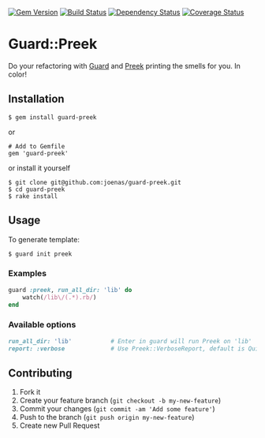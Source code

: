 [![Gem Version](https://badge.fury.io/rb/guard-preek.png)](http://badge.fury.io/rb/guard-preek)
[![Build Status](https://travis-ci.org/joenas/guard-preek.png)](https://travis-ci.org/joenas/guard-preek)
[![Dependency Status](https://gemnasium.com/joenas/guard-preek.png)](https://gemnasium.com/joenas/guard-preek)
[![Coverage Status](https://coveralls.io/repos/joenas/guard-preek/badge.png?branch=master)](https://coveralls.io/r/joenas/guard-preek?branch=master)

# Guard::Preek

Do your refactoring with [Guard](https://github.com/guard/guard) and [Preek](https://github.com/joenas/preek) printing the smells for you. In color!

## Installation

    $ gem install guard-preek

or

    # Add to Gemfile
    gem 'guard-preek'

or install it yourself

    $ git clone git@github.com:joenas/guard-preek.git
    $ cd guard-preek
    $ rake install


## Usage

To generate template:

    $ guard init preek

### Examples
```ruby
guard :preek, run_all_dir: 'lib' do
	watch(/lib\/(.*).rb/)
end
```

### Available options

``` ruby
run_all_dir: 'lib'           # Enter in guard will run Preek on 'lib'
report: :verbose             # Use Preek::VerboseReport, default is QuietReport
```

## Contributing

1. Fork it
2. Create your feature branch (`git checkout -b my-new-feature`)
3. Commit your changes (`git commit -am 'Add some feature'`)
4. Push to the branch (`git push origin my-new-feature`)
5. Create new Pull Request
